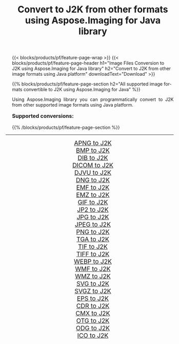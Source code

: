 ﻿---
title: Convert to J2K from other formats using Aspose.Imaging for Java library 
weight: 3920
url: /java/conversion/to/j2k/ 
lang: en
langdirlevel: 2
locales: zh-hans,ja,it,ru,de,es,fr,nl,id,lt,pl,pt,vi,tr,ko,zh-hant,ar,hi,th,sv,cs,uk,he
description: Using Aspose.Imaging you can convert to J2K from other formats using Java
---

{{< blocks/products/pf/feature-page-wrap >}}
{{< blocks/products/pf/feature-page-header h1="Image Files Conversion to J2K using Aspose.Imaging for Java library" h2="Convert to J2K from other image formats using Java platform" downloadText="Download" >}}


{{% blocks/products/pf/feature-page-section  h2="All supported image formats convertible to J2K using Aspose.Imaging for Java" %}}
<p align=justify>Using Aspose.Imaging library you can programmatically convert to J2K from other supported image formats using Java platform.</p>
<h3 style="margin-top:16px;">
Supported conversions:
</h3>
{{% /blocks/products/pf/feature-page-section %}}
<div class="container-fluid productfamilypage bg-gray">
    <div class="convertypes bg-gray agp-content section">
        <div class="container">
		<hr style="margin-left:-20px;"/>
		<div class="row other-converters" style="gap: 10px;font-size: 19px;text-align:center;">
		    <div class='col-md-3 other-converter remove-lp remove-rp'><a href="/imaging/java/conversion/apng-to-j2k/" style="padding:15px;">APNG to J2K</a></div>
<div class='col-md-3 other-converter remove-lp remove-rp'><a href="/imaging/java/conversion/bmp-to-j2k/" style="padding:15px;">BMP to J2K</a></div>
<div class='col-md-3 other-converter remove-lp remove-rp'><a href="/imaging/java/conversion/dib-to-j2k/" style="padding:15px;">DIB to J2K</a></div>
<div class='col-md-3 other-converter remove-lp remove-rp'><a href="/imaging/java/conversion/dicom-to-j2k/" style="padding:15px;">DICOM to J2K</a></div>
<div class='col-md-3 other-converter remove-lp remove-rp'><a href="/imaging/java/conversion/djvu-to-j2k/" style="padding:15px;">DJVU to J2K</a></div>
<div class='col-md-3 other-converter remove-lp remove-rp'><a href="/imaging/java/conversion/dng-to-j2k/" style="padding:15px;">DNG to J2K</a></div>
<div class='col-md-3 other-converter remove-lp remove-rp'><a href="/imaging/java/conversion/emf-to-j2k/" style="padding:15px;">EMF to J2K</a></div>
<div class='col-md-3 other-converter remove-lp remove-rp'><a href="/imaging/java/conversion/emz-to-j2k/" style="padding:15px;">EMZ to J2K</a></div>
<div class='col-md-3 other-converter remove-lp remove-rp'><a href="/imaging/java/conversion/gif-to-j2k/" style="padding:15px;">GIF to J2K</a></div>
<div class='col-md-3 other-converter remove-lp remove-rp'><a href="/imaging/java/conversion/jp2-to-j2k/" style="padding:15px;">JP2 to J2K</a></div>
<div class='col-md-3 other-converter remove-lp remove-rp'><a href="/imaging/java/conversion/jpg-to-j2k/" style="padding:15px;">JPG to J2K</a></div>
<div class='col-md-3 other-converter remove-lp remove-rp'><a href="/imaging/java/conversion/jpeg-to-j2k/" style="padding:15px;">JPEG to J2K</a></div>
<div class='col-md-3 other-converter remove-lp remove-rp'><a href="/imaging/java/conversion/png-to-j2k/" style="padding:15px;">PNG to J2K</a></div>
<div class='col-md-3 other-converter remove-lp remove-rp'><a href="/imaging/java/conversion/tga-to-j2k/" style="padding:15px;">TGA to J2K</a></div>
<div class='col-md-3 other-converter remove-lp remove-rp'><a href="/imaging/java/conversion/tif-to-j2k/" style="padding:15px;">TIF to J2K</a></div>
<div class='col-md-3 other-converter remove-lp remove-rp'><a href="/imaging/java/conversion/tiff-to-j2k/" style="padding:15px;">TIFF to J2K</a></div>
<div class='col-md-3 other-converter remove-lp remove-rp'><a href="/imaging/java/conversion/webp-to-j2k/" style="padding:15px;">WEBP to J2K</a></div>
<div class='col-md-3 other-converter remove-lp remove-rp'><a href="/imaging/java/conversion/wmf-to-j2k/" style="padding:15px;">WMF to J2K</a></div>
<div class='col-md-3 other-converter remove-lp remove-rp'><a href="/imaging/java/conversion/wmz-to-j2k/" style="padding:15px;">WMZ to J2K</a></div>
<div class='col-md-3 other-converter remove-lp remove-rp'><a href="/imaging/java/conversion/svg-to-j2k/" style="padding:15px;">SVG to J2K</a></div>
<div class='col-md-3 other-converter remove-lp remove-rp'><a href="/imaging/java/conversion/svgz-to-j2k/" style="padding:15px;">SVGZ to J2K</a></div>
<div class='col-md-3 other-converter remove-lp remove-rp'><a href="/imaging/java/conversion/eps-to-j2k/" style="padding:15px;">EPS to J2K</a></div>
<div class='col-md-3 other-converter remove-lp remove-rp'><a href="/imaging/java/conversion/cdr-to-j2k/" style="padding:15px;">CDR to J2K</a></div>
<div class='col-md-3 other-converter remove-lp remove-rp'><a href="/imaging/java/conversion/cmx-to-j2k/" style="padding:15px;">CMX to J2K</a></div>
<div class='col-md-3 other-converter remove-lp remove-rp'><a href="/imaging/java/conversion/otg-to-j2k/" style="padding:15px;">OTG to J2K</a></div>
<div class='col-md-3 other-converter remove-lp remove-rp'><a href="/imaging/java/conversion/odg-to-j2k/" style="padding:15px;">ODG to J2K</a></div>
<div class='col-md-3 other-converter remove-lp remove-rp'><a href="/imaging/java/conversion/ico-to-j2k/" style="padding:15px;">ICO to J2K</a></div>
                </div>
        </div>
    </div>
</div>
<br/>

